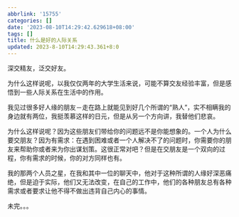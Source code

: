 ```yaml
---
abbrlink: '15755'
categories: []
date: '2023-08-10T14:29:42.629618+08:00'
tags: []
title: 什么是好的人际关系
updated: 2023-8-10T14:29:43.361+8:0
---
```

深交精友，泛交好友。

为什么这样说呢，以我仅仅两年的大学生活来说，可能不算交友经验丰富，但是感悟到一些人际关系在生活中的作用。

我见过很多好人缘的朋友－走在路上就能见到好几个所谓的“熟人”，实不相瞒我的身边就有两位，我挺羡慕这样的日元，但是从另一个方向讲，我替他们悲哀。

为什么这样说呢？因为这些朋友们带给你的问题远不是你能想象的。一个人为什么要交朋友？因为有需求：在遇到困难或者一个人解决不了的问题时，你需要你的朋友来帮助你或者来为你出谋划策。这很正常对吧？但是在交朋友是一个双向的过程，你有需求的时候，你的对方同样也有。

我的那两个人员之星，在我和其中一位的聊天中，他对于这种所谓的人缘好深恶痛绝，但是迫于实际，他们又无法改变，在自己的工作中，他们的各种朋友总有各种需求或者要求让他不得不做出违背自己内心的事情。

未完。。。
